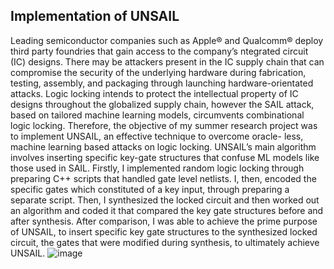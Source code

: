 ## Implementation of UNSAIL 
Leading semiconductor companies such as Apple® and Qualcomm® deploy third party foundries that gain access to the company’s ntegrated circuit (IC) designs. There may be attackers present in the IC supply chain that can compromise the security of the underlying hardware during fabrication, testing, assembly, and packaging through launching hardware-orientated attacks. Logic locking intends to protect the intellectual property of IC designs throughout the globalized supply chain, however the SAIL attack, based on tailored machine learning models, circumvents combinational logic locking. Therefore, the objective of my summer research project was to implement UNSAIL, an effective technique to overcome oracle- less, machine learning based attacks on logic locking. UNSAIL’s main algorithm involves inserting specific key-gate structures that confuse ML models like those used in SAIL. Firstly, I implemented random logic locking through preparing C++ scripts that handled gate level netlists. I, then, encoded the specific gates which constituted of a key input, through preparing a separate script. Then, I synthesized the locked circuit and then worked out an algorithm and coded it that compared the key gate structures before and after synthesis. After comparison, I was able to achieve the prime purpose of UNSAIL, to insert specific key gate structures to the synthesized locked circuit, the gates that were modified during synthesis, to ultimately achieve UNSAIL. ![image](https://github.com/user-attachments/assets/59decdbf-1e3e-48c2-a245-7a1ce10e3517)
